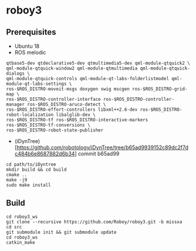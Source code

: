 # roboy3
## Prerequisites
- Ubuntu 18
- ROS melodic
```sudo apt install ros-$ROS_DISTRO-desktop-full libeigen3-dev libxml2-dev coinor-libipopt-dev \
qtbase5-dev qtdeclarative5-dev qtmultimedia5-dev qml-module-qtquick2 \
qml-module-qtquick-window2 qml-module-qtmultimedia qml-module-qtquick-dialogs \
qml-module-qtquick-controls qml-module-qt-labs-folderlistmodel qml-module-qt-labs-settings \
ros-$ROS_DISTRO-moveit-msgs doxygen swig mscgen ros-$ROS_DISTRO-grid-map \
ros-$ROS_DISTRO-controller-interface ros-$ROS_DISTRO-controller-manager ros-$ROS_DISTRO-aruco-detect \
ros-$ROS_DISTRO-effort-controllers libxml++2.6-dev ros-$ROS_DISTRO-robot-localization libalglib-dev \
ros-$ROS_DISTRO-tf ros-$ROS_DISTRO-interactive-markers ros-$ROS_DISTRO-tf-conversions \
ros-$ROS_DISTRO-robot-state-publisher
```
- (iDynTree)[https://github.com/robotology/iDynTree/tree/b65ad9939152c89dc2f7dc484b6e8687882d6b34] commit b65ad99
```
cd path/to/iDyntree
mkdir build && cd build
cmake ..
make -j9
sudo make install
```
## Build
```mkdir roboy3_ws
cd roboy3_ws
git clone --recursive https://github.com/Roboy/roboy3.git -b missxa
cd src
git submodule init && git submodule update
cd roboy3_ws
catkin_make
```
